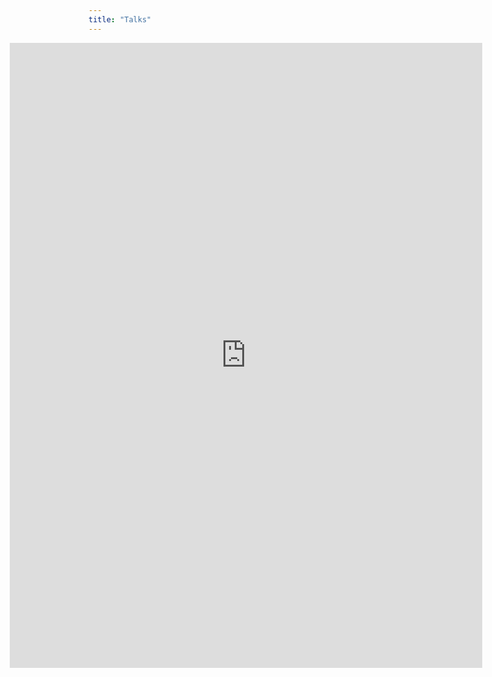 ```yaml
---
title: "Talks"
---
```


<div style="position:relative; left:-25%">
 <iframe src="https://talks.cpsievert.me" width="150%" height=1000 seamless="seamless" frameBorder="0"></iframe>
</div>